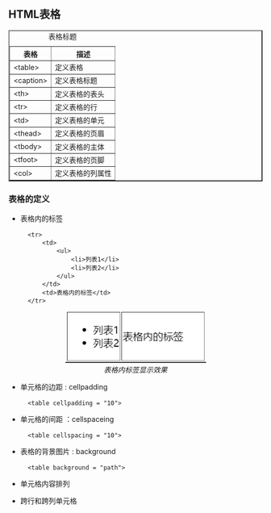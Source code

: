 ## HTML表格
<table border = "2">
	<caption>表格标题</caption>
	<tr>
		<th>表格</th>
		<th>描述</th>
	</tr>
	<tr>
		<td>&lttable&gt</td>
		<td>定义表格</td>
	</tr>
	<tr>
		<td>&ltcaption&gt</td>
		<td>定义表格标题</td>
	</tr>
	<tr>
		<td>&ltth&gt</td>
		<td>定义表格的表头</td>
	</tr>
	<tr>
		<td>&lttr&gt</td>
		<td>定义表格的行</td>
	</tr>
	<tr>
		<td>&lttd&gt</td>
		<td>定义表格的单元</td>
	</tr>
	<tr>
		<td>&ltthead&gt</td>
		<td>定义表格的页眉</td>
	</tr>
	<tr>
		<td>&lttbody&gt</td>
		<td>定义表格的主体</td>
	</tr>
	<tr>
		<td>&lttfoot&gt</td>
		<td>定义表格的页脚</td>
	</tr>
	<tr>
		<td>&ltcol&gt</td>
		<td>定义表格的列属性</td>
	</tr>
</table>

### 表格的定义
- 表格内的标签

		<tr>
			<td>
				<ul>
					<li>列表1</li>
					<li>列表2</li>
				</ul>
			</td>
			<td>表格内的标签</td>
		</tr>

<p align = center>
	<img src = "Source\表格内的标签.png"><br/>
	<i>表格内标签显示效果</i>
 </p>

- 单元格的边距 : cellpadding

		<table cellpadding = "10">

- 单元格的间距 ：cellspaceing
  
		<table cellspacing = "10">

- 表格的背景图片 : background

		<table background = "path">

- 单元格内容排列
- 跨行和跨列单元格